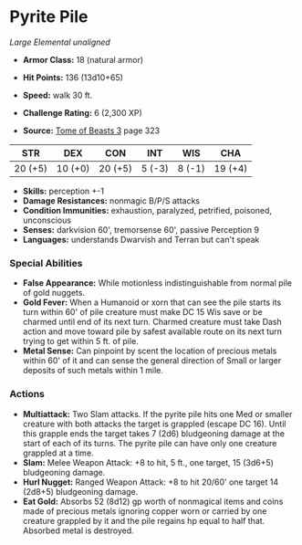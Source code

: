 # Pyrite Pile

*Large* *Elemental* *unaligned*

- **Armor Class:** 18 (natural armor)
- **Hit Points:** 136 (13d10+65)
- **Speed:** walk 30 ft.

- **Challenge Rating:** 6 (2,300 XP)
- **Source:** [Tome of Beasts 3](https://koboldpress.com/kpstore/product/tome-of-beasts-3-for-5th-edition/) page 323

| STR | DEX | CON | INT | WIS | CHA |
| --- | --- | --- | --- | --- | --- |
| 20 (+5) | 10 (+0) | 20 (+5) | 5 (-3) | 8 (-1) | 19 (+4) |

- **Skills:** perception +-1
- **Damage Resistances:** nonmagic B/P/S attacks
- **Condition Immunities:** exhaustion, paralyzed, petrified, poisoned, unconscious
- **Senses:** darkvision 60', tremorsense 60', passive Perception 9
- **Languages:** understands Dwarvish and Terran but can't speak

### Special Abilities

- **False Appearance:** While motionless indistinguishable from normal pile of gold nuggets.
- **Gold Fever:** When a Humanoid or xorn that can see the pile starts its turn within 60' of pile creature must make DC 15 Wis save or be charmed until end of its next turn. Charmed creature must take Dash action and move toward pile by safest available route on its next turn trying to get within 5 ft. of pile.
- **Metal Sense:** Can pinpoint by scent the location of precious metals within 60' of it and can sense the general direction of Small or larger deposits of such metals within 1 mile.

### Actions

- **Multiattack:** Two Slam attacks. If the pyrite pile hits one Med or smaller creature with both attacks the target is grappled (escape DC 16). Until this grapple ends the target takes 7 (2d6) bludgeoning damage at the start of each of its turns. The pyrite pile can have only one creature grappled at a time.
- **Slam:** Melee Weapon Attack: +8 to hit, 5 ft., one target, 15 (3d6+5) bludgeoning damage.
- **Hurl Nugget:** Ranged Weapon Attack: +8 to hit 20/60' one target 14 (2d8+5) bludgeoning damage.
- **Eat Gold:** Absorbs 52 (8d12) gp worth of nonmagical items and coins made of precious metals ignoring copper worn or carried by one creature grappled by it and the pile regains hp equal to half that. Absorbed metal is destroyed.


